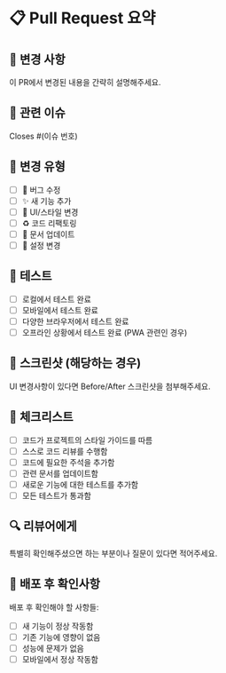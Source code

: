 # 📋 Pull Request 요약

## 🎯 변경 사항
이 PR에서 변경된 내용을 간략히 설명해주세요.

## 🔗 관련 이슈
Closes #(이슈 번호)

## 🔄 변경 유형
- [ ] 🐛 버그 수정
- [ ] ✨ 새 기능 추가
- [ ] 💄 UI/스타일 변경
- [ ] ♻️ 코드 리팩토링
- [ ] 📝 문서 업데이트
- [ ] 🔧 설정 변경

## 🧪 테스트
- [ ] 로컬에서 테스트 완료
- [ ] 모바일에서 테스트 완료  
- [ ] 다양한 브라우저에서 테스트 완료
- [ ] 오프라인 상황에서 테스트 완료 (PWA 관련인 경우)

## 📸 스크린샷 (해당하는 경우)
UI 변경사항이 있다면 Before/After 스크린샷을 첨부해주세요.

## 📝 체크리스트
- [ ] 코드가 프로젝트의 스타일 가이드를 따름
- [ ] 스스로 코드 리뷰를 수행함
- [ ] 코드에 필요한 주석을 추가함
- [ ] 관련 문서를 업데이트함
- [ ] 새로운 기능에 대한 테스트를 추가함
- [ ] 모든 테스트가 통과함

## 🔍 리뷰어에게
특별히 확인해주셨으면 하는 부분이나 질문이 있다면 적어주세요.

## 📱 배포 후 확인사항
배포 후 확인해야 할 사항들:
- [ ] 새 기능이 정상 작동함
- [ ] 기존 기능에 영향이 없음
- [ ] 성능에 문제가 없음
- [ ] 모바일에서 정상 작동함